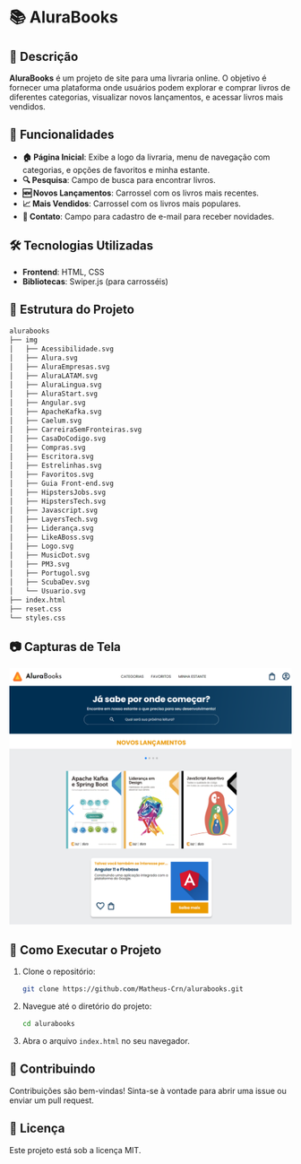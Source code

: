 # 📚 AluraBooks

## 📖 Descrição
**AluraBooks** é um projeto de site para uma livraria online. O objetivo é fornecer uma plataforma onde usuários podem explorar e comprar livros de diferentes categorias, visualizar novos lançamentos, e acessar livros mais vendidos.

## 🌟 Funcionalidades
- **🏠 Página Inicial**: Exibe a logo da livraria, menu de navegação com categorias, e opções de favoritos e minha estante.
- **🔍 Pesquisa**: Campo de busca para encontrar livros.
- **🆕 Novos Lançamentos**: Carrossel com os livros mais recentes.
- **📈 Mais Vendidos**: Carrossel com os livros mais populares.
- **📧 Contato**: Campo para cadastro de e-mail para receber novidades.

## 🛠️ Tecnologias Utilizadas
- **Frontend**: HTML, CSS
- **Bibliotecas**: Swiper.js (para carrosséis)

## 📂 Estrutura do Projeto
```
alurabooks
├── img
│   ├── Acessibilidade.svg
│   ├── Alura.svg
│   ├── AluraEmpresas.svg
│   ├── AluraLATAM.svg
│   ├── AluraLingua.svg
│   ├── AluraStart.svg
│   ├── Angular.svg
│   ├── ApacheKafka.svg
│   ├── Caelum.svg
│   ├── CarreiraSemFronteiras.svg
│   ├── CasaDoCodigo.svg
│   ├── Compras.svg
│   ├── Escritora.svg
│   ├── Estrelinhas.svg
│   ├── Favoritos.svg
│   ├── Guia Front-end.svg
│   ├── HipstersJobs.svg
│   ├── HipstersTech.svg
│   ├── Javascript.svg
│   ├── LayersTech.svg
│   ├── Liderança.svg
│   ├── LikeABoss.svg
│   ├── Logo.svg
│   ├── MusicDot.svg
│   ├── PM3.svg
│   ├── Portugol.svg
│   ├── ScubaDev.svg
│   └── Usuario.svg
├── index.html
├── reset.css
└── styles.css
```

## 📷 Capturas de Tela
![Página Inicial](img/Books.png)

## 🚀 Como Executar o Projeto
1. Clone o repositório:
   ```bash
   git clone https://github.com/Matheus-Crn/alurabooks.git
   ```
2. Navegue até o diretório do projeto:
   ```bash
   cd alurabooks
   ```
3. Abra o arquivo `index.html` no seu navegador.

## 🤝 Contribuindo
Contribuições são bem-vindas! Sinta-se à vontade para abrir uma issue ou enviar um pull request.

## 📄 Licença
Este projeto está sob a licença MIT.
